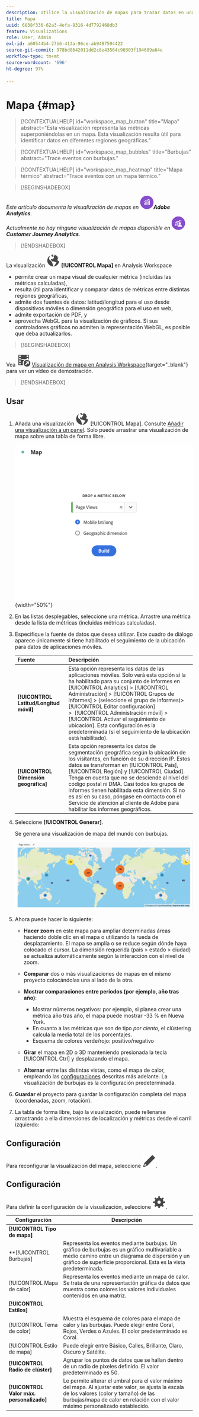 ```yaml
---
description: Utilice la visualización de mapas para trazar datos en una visualización de mapa geográfico
title: Mapa
uuid: 6038f336-62a3-4efa-8316-4d7792468db3
feature: Visualizations
role: User, Admin
exl-id: a60544b4-27b6-413a-96ce-ab9487594422
source-git-commit: 978bd8642011dd2c8e43564c90303f194689a64e
workflow-type: tm+mt
source-wordcount: '696'
ht-degree: 97%

---
```


# Mapa {#map}

<!-- markdownlint-disable MD034 -->

<!-- markdownlint-disable MD034 -->

>[!CONTEXTUALHELP]
>id="workspace_map_button"
>title="Mapa"
>abstract="Esta visualización representa las métricas superponiéndolas en un mapa. Esta visualización resulta útil para identificar datos en diferentes regiones geográficas."

<!-- markdownlint-enable MD034 -->

<!-- markdownlint-disable MD034 -->

>[!CONTEXTUALHELP]
>id="workspace_map_bubbles"
>title="Burbujas"
>abstract="Trace eventos con burbujas."

<!-- markdownlint-enable MD034 -->

<!-- markdownlint-disable MD034 -->

>[!CONTEXTUALHELP]
>id="workspace_map_heatmap"
>title="Mapa térmico"
>abstract="Trace eventos con un mapa térmico."

<!-- markdownlint-enable MD034 -->


>[!BEGINSHADEBOX]

_Este artículo documenta la visualización de mapas en_ ![Adobe Analytics](/help/assets/icons/AdobeAnalytics.svg) _&#x200B;**Adobe Analytics**._<br/>_Actualmente no hay ninguna visualización de mapas disponible en_ ![CustomerJourneyAnalytics](/help/assets/icons/CustomerJourneyAnalytics.svg) _&#x200B;**Customer Journey Analytics**._

>[!ENDSHADEBOX]



La visualización ![Globo](/help/assets/icons/Globe.svg) **[!UICONTROL Mapa]** en Analysis Workspace

* permite crear un mapa visual de cualquier métrica (incluidas las métricas calculadas),
* resulta útil para identificar y comparar datos de métricas entre distintas regiones geográficas,
* admite dos fuentes de datos: latitud/longitud para el uso desde dispositivos móviles o dimensión geográfica para el uso en web,
* admite exportación de PDF, y
* aprovecha WebGL para la visualización de gráficos. Si sus controladores gráficos no admiten la representación WebGL, es posible que deba actualizarlos.


>[!BEGINSHADEBOX]

Vea ![VideoCheckedOut](/help/assets/icons/VideoCheckedOut.svg) [Visualización de mapa en Analysis Workspace](https://video.tv.adobe.com/v/41506/?quality=12&captions=spa){target=&#34;_blank&#34;} para ver un vídeo de demostración.

>[!ENDSHADEBOX]


## Usar

1. Añada una visualización ![Mapa](/help/assets/icons/Globe.svg) [!UICONTROL Mapa]. Consulte [Añadir una visualización a un panel](freeform-analysis-visualizations.md#add-visualizations-to-a-panel). Solo puede arrastrar una visualización de mapa sobre una tabla de forma libre.

   ![Configuración de mapa](assets/map-configuration.png){width="50%"}

1. En las listas desplegables, seleccione una métrica. Arrastre una métrica desde la lista de métricas (incluidas métricas calculadas).
1. Especifique la fuente de datos que desea utilizar. Este cuadro de diálogo aparece únicamente si tiene habilitado el seguimiento de la ubicación para datos de aplicaciones móviles.

   | Fuente | Descripción |
   | --- | --- |
   | **[!UICONTROL Latitud/Longitud móvil]** | Esta opción representa los datos de las aplicaciones móviles. Solo verá esta opción si la ha habilitado para su conjunto de informes en [!UICONTROL Analytics] > [!UICONTROL Administración] > [!UICONTROL Grupos de informes] > (seleccione el grupo de informes)> [!UICONTROL Editar configuración] >  [!UICONTROL Administración móvil] > [!UICONTROL Activar el seguimiento de ubicación]. Esta configuración es la predeterminada (si el seguimiento de la ubicación está habilitado). |
   | **[!UICONTROL Dimensión geográfica]** | Esta opción representa los datos de segmentación geográfica según la ubicación de los visitantes, en función de su dirección IP. Estos datos se transforman en [!UICONTROL País], [!UICONTROL Región] y [!UICONTROL Ciudad]. Tenga en cuenta que no se desciende al nivel del código postal ni DMA. Casi todos los grupos de informes tienen habilitada esta dimensión. Si no es así en su caso, póngase en contacto con el Servicio de atención al cliente de Adobe para habilitar los informes geográficos. |

1. Seleccione **[!UICONTROL Generar]**.

   Se genera una visualización de mapa del mundo con burbujas.

   ![](assets/bubble-world-view.png)

1. Ahora puede hacer lo siguiente:

   * **Hacer zoom** en este mapa para ampliar determinadas áreas haciendo doble clic en el mapa o utilizando la rueda de desplazamiento. El mapa se amplía o se reduce según dónde haya colocado el cursor. La dimensión requerida (país > estado > ciudad) se actualiza automáticamente según la interacción con el nivel de zoom.
   * **Comparar** dos o más visualizaciones de mapas en el mismo proyecto colocándolas una al lado de la otra.
   * **Mostrar comparaciones entre períodos (por ejemplo, año tras año)**:

      * Mostrar números negativos: por ejemplo, si planea crear una métrica año tras año, el mapa puede mostrar -33 % en Nueva York.
      * En cuanto a las métricas que son de tipo *por ciento*, el clústering calcula la media total de los porcentajes.
      * Esquema de colores verde/rojo: positivo/negativo

   * **Girar** el mapa en 2D o 3D manteniendo presionada la tecla [!UICONTROL Ctrl] y desplazando el mapa.

   * **Alternar** entre las distintas vistas, como el mapa de calor, empleando las [configuraciones](/help/analyze/analysis-workspace/visualizations/map-visualization.md#section_5F89C620A6AA42BC8E0955478B3A427E) descritas más adelante. La visualización de burbujas es la configuración predeterminada.

1. **Guardar** el proyecto para guardar la configuración completa del mapa (coordenadas, zoom, rotación).
1. La tabla de forma libre, bajo la visualización, puede rellenarse arrastrando a ella dimensiones de localización y métricas desde el carril izquierdo:



## Configuración

Para reconfigurar la visualización del mapa, seleccione ![Editar](/help/assets/icons/Edit.svg).


## Configuración

Para definir la configuración de la visualización, seleccione ![Configuración](/help/assets/icons/Setting.svg).

| Configuración | Descripción |
|--- |--- |
| **[!UICONTROL Tipo de mapa]** | |
| **[!UICONTROL Burbujas] | Representa los eventos mediante burbujas. Un gráfico de burbujas es un gráfico multivariable a medio camino entre un diagrama de dispersión y un gráfico de superficie proporcional. Esta es la vista predeterminada. |
| [!UICONTROL Mapa de calor] | Representa los eventos mediante un mapa de calor. Se trata de una representación gráfica de datos que muestra como colores los valores individuales contenidos en una matriz. |
| **[!UICONTROL Estilos]** | |
| [!UICONTROL Tema de color] | Muestra el esquema de colores para el mapa de calor y las burbujas. Puede elegir entre Coral, Rojos, Verdes o Azules. El color predeterminado es Coral. |
| [!UICONTROL Estilo de mapa] | Puede elegir entre Básico, Calles, Brillante, Claro, Oscuro y Satélite. |
| **[!UICONTROL Radio de clúster]** | Agrupar los puntos de datos que se hallan dentro de un radio de píxeles definido. El valor predeterminado es 50. |
| **[!UICONTROL Valor máx. personalizado]** | Le permite alterar el umbral para el valor máximo del mapa. Al ajustar este valor, se ajusta la escala de los valores (color y tamaño) de las burbujas/mapa de calor en relación con el valor máximo personalizado establecido. |

<!--
## Build a time-parting heatmap

Here is a video on the topic:

>[!VIDEO](https://video.tv.adobe.com/v/35172/?quality=12&captions=spa)

-->

